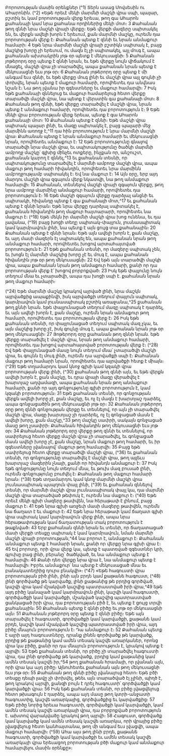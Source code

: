 
Բորոտության մասին օրենքներ
(^1) Տերն ասաց Մովսեսին ու Ահարոնին.
(^2) «Եթե որեւէ մեկի մարմնի մաշկի վրա սպի, պալար, բշտիկ եւ կամ բորոտության վերք երեւա, թող գա Ահարոն
քահանայի կամ նրա քահանա որդիներից մեկի մոտ։ 3 Քահանան թող զննի նրա մաշկի վրայի վերքը։ Եթե վերքի մազերը
սպիտակել են, եւ վերքն ավելի խորն է երեւում, քան մարմնի մաշկը, ուրեմն դա բորոտության վերք է։ Քահանան պետք
է զննի եւ նրան անմաքուր համարի։ 4 Եթե նրա մարմնի մաշկի վրայի բշտիկն սպիտակ է, բայց մաշկից խորը չի երեւում,
ու մազն էլ չի սպիտակել, այլ մուգ է, ապա քահանան ախտակրին յոթ օր պետք է մեկուսացնի։ 5 Քահանան յոթերորդ
օրը պետք է զննի նրան, եւ եթե վերքը նույն վիճակում է մնացել, մաշկի վրա չի տարածվել, ապա քահանան նրան պետք
է մեկուսացնի եւս յոթ օր։ 6 Քահանան յոթերորդ օրը պետք է մի անգամ եւս զննի, եւ եթե վերքը մուգ լինի եւ մաշկի վրա
այլ գույնի չի փոխվել, նրան պետք է մաքուր համարի, որովհետեւ դա անվնաս նշան է։ Նա թող լվանա իր զգեստները եւ
մաքուր համարվի։ 7 Իսկ եթե քահանայի զննելուց եւ մաքուր համարելուց հետո վերքը տարածվի մաշկի վրա, նա պետք
է վերստին գա քահանայի մոտ։ 8 Քահանան թող զննի, եթե վերքը տարածվել է մաշկի վրա, նրան պետք է անմաքուր
համարի, որովհետեւ դա բորոտություն է։ 9 Եթե մեկի վրա բորոտության վերք երեւա, պետք է գա Ահարոն քահանայի
մոտ։ 10 Քահանան պետք է զննի։ Եթե մաշկի վրա սպիտակ պալար լինի, եւ մազը սպիտակել է, բայց պալարի մեջ մարմինն
առողջ է,^11 դա հին բորոտություն է նրա մարմնի մաշկի վրա։ Քահանան պետք է նրան անմաքուր համարի եւ մեկուսացնի
նրան, որովհետեւ անմաքուր է։ 12 Եթե բորոտությունը գնալով տարածվի նրա մաշկի վրա, եւ սպիտակությունը ծածկի
մարմնի ամբողջ մաշկը՝ գլխից մինչեւ ոտքերը, ինչքան որ, անշուշտ, քահանան կարող է զննել,^13 եւ քահանան տեսնի, որ
սպիտակությունը տարածվել է մարմնի ամբողջ մաշկի վրա, ապա մաքուր թող համարի հիվանդին, որովհետեւ նրա
մարմինն ամբողջությամբ սպիտակել է։ Եվ նա մաքուր է։ 14 Այն օրը, երբ այդ մարդու մաշկի վրա զգայուն վերք նկատվի,
նա թող անմաքուր համարվի։ 15 Քահանան, տեսնելով մաշկի վրայի զգայուն վերքը, թող նրա ամբողջ մարմինը
անմաքուր համարի, որովհետեւ դա բորոտություն է։ 16 Եթե մաշկի զգայուն վերքը դարձյալ անցնի եւ սպիտակի, հիվանդը
պետք է գա քահանայի մոտ,^17 եւ քահանան պետք է զննի նրան։ Եթե նրա վերքը դարձյալ սպիտակել է, քահանան
հիվանդին թող մաքուր հայտարարի, որովհետեւ նա մաքուր է։
(^18) Եթե մեկն իր մարմնի մաշկի վրա խոց ունենա, եւ դա լավանա, (^19) բայց խոցի տեղը սպիտակ-փայլուն,
լուսնասպիտակ կամ կարմրավուն լինի, նա պետք է այն ցույց տա քահանային։ 20 Քահանան պետք է զննի նրան։ Եթե
այն ավելի խորն է, քան մաշկը, եւ այդ մասի մազերն էլ սպիտակել են, ապա քահանան նրան թող անմաքուր համարի,
որովհետեւ խոցով արտահայտված բորոտություն է։ 21 Եթե քահանան տեսնի, որ մազերը սպիտակ չեն, եւ խոցն էլ մարմնի
մաշկից խորը չէ եւ մուգ է, ապա քահանան հիվանդին յոթ օր թող մեկուսացնի։ 22 Եվ եթե այն տարածվի մաշկի վրա, ապա
քահանան նրան թող անմաքուր համարի, քանի որ դա բորոտության վերք է՝ խոցով բորբոքված։ 23 Իսկ եթե փայլունը
նույն տեղում մնա եւ չտարածվի, ապա դա խոցի սպի է. քահանան նրան թող մաքուր համարի։


(^24) Եթե մարմնի մաշկը կրակով այրված լինի, նրա մաշկն այրվածքից ապաքինվի, իսկ այրվածքի տեղում փայլուն
սպիտակ, կարմրավուն կամ լուսնասպիտակ բշտիկ առաջանա,^25 քահանան թող քննի նրան. եթե փայլունացած տեղում
մազը սպիտակ է դարձել, եւ այն ավելի խորն է, քան մաշկը, ուրեմն նրան անմաքուր թող համարի, որովհետեւ դա
բորոտության վերք է։ 26 Իսկ եթե քահանան տեսնի, որ փայլունացած տեղում սպիտակ մազ չկա, եւ այն մաշկից խորը չէ,
իսկ գույնը մուգ է, ապա քահանան նրան յոթ օր թող մեկուսացնի։ 27 Յոթերորդ օրը քահանան թող զննի նրան. եթե վերքը
տարածվել է մաշկի վրա, նրան թող անմաքուր համարի, որովհետեւ դա խոցով արտահայտված բորոտության վերք է։
(^28) Եվ եթե փայլունացած մասը նույն տեղում մնա՝ չտարածվի մաշկի վրա, եւ գույնն էլ մուգ լինի, ուրեմն դա այրվածքի
սպի է։ Քահանան մաքուր թող համարի նրան, որովհետեւ դա այրվածքի հետք է միայն։
(^29) Եթե տղամարդու կամ կնոջ գլխի կամ կզակի վրա բորոտության վերք լինի, (^30) քահանան թող զննի այն, եւ եթե վերքն
ավելի խորն է, քան մաշկը, եւ դրա վրայի մազը վերածվել է խարտյաշ աղվամազի, ապա քահանան նրան թող անմաքուր
համարի, քանի որ այդ գոնջությունը գլխի բորոտություն է, կամ կզակի բորոտություն։ 31 Եթե քահանան տեսնի, որ
գոնջության վերքն ավելի խորը չէ, քան մաշկը, եւ ոչ էլ մազն է խարտյաշ դարձել, ապա գոնջացածին թող մեկուսացնի
յոթ օր։ 32 Քահանան յոթերորդ օրը թող զննի գոնջության վերքը եւ տեսնելով, որ այն չի տարածվել մաշկի վրա, մազը
խարտյաշ չի դարձրել, ոչ էլ գոնջացած մասն է ավելի խորը, քան մաշկը,^33 թող մաշկը սափրի, սակայն գոնջացած մասը
թող չսափրի։ Քահանան հիվանդին թող մեկուսացնի եւս յոթ օր։ 34 Քահանան յոթերորդ օրը վերքը թող զննի եւ տեսնելով,
որ սափրելուց հետո վերքը մաշկի վրա չի տարածվել, եւ գոնջացած մասն ավելի խորը չէ, քան մաշկը, նրան մաքուր թող
համարի, եւ իր զգեստները լվանալով՝ մաքուր թող համարվի։ 35 Բայց եթե սափրելուց հետո վերքը տարածվի մաշկի վրա,
(^36) եւ քահանան տեսնի, որ գոնջությունը տարածվել է մաշկի վրա, թող այլեւս խարտյաշ մազերին չնայի, քանի որ հիվանդն
անմաքուր է։ 37 Իսկ եթե գոնջությունը նույն տեղում մնա, եւ թուխ մազ բուսած լինի, ուրեմն գոնջությունը բուժվել է։
Քահանան թող մաքուր համարի նրան։
(^38) Եթե տղամարդու կամ կնոջ մարմնի մաշկի վրա լուսնասպիտակ պսպղուն փայլ լինի, (^39) եւ քահանան զննելով
տեսնի, որ մարմնի մաշկի վրա լուսնասպիտակ փայլ կա, դա մարմնի մաշկի վրա տարածված թեփուկ է, ուրեմն նա
մաքուր է։
(^40) Եթե որեւէ մեկի գլխի մազերը թափվեն, նա հերաթափ է լինում, բայց մաքուր է։ 41 Եթե նրա գլխի առջեւի մասի
մազերը թափվեն, ուրեմն նա ճաղատ է եւ մաքուր է։ 42 Եթե նրա հերաթափ կամ ճաղատ գլխի վրա սպիտակ կամ
կարմրավուն վերք լինի, ապա նրա հերաթափության կամ ճաղատության տակ բորոտություն է թաքնված։ 43 Երբ
քահանան զննի նրան եւ տեսնի, որ ճաղատացած մասի վերքի տեսքը սպիտակ է կամ կարմրավուն, նման մարմնի մաշկի
վրայի բորոտության,^44 նա բորոտ է, անմաքուր է։ Քահանան անմաքուր պետք է համարի նրան, քանի որ վերքը նրա
գլխի վրա է։ 45 Եվ բորոտը, որի վրա վերք կա, պետք է պատռված զգեստներ կրի, գլուխը բաց լինի, բերանը՝ ծածկված, եւ
նա անմաքուր պետք է համարվի։ 46 Քանի դեռ վերքը նրա վրա է, նա անմաքուր պետք է համարվի։ Իբրեւ անմաքուր՝ նա
պետք է մեկուսացած մնա եւ բանակատեղիից դուրս բնակվի»։
(^47) «Եթե հագուստի վրա բորոտության բիծ լինի, լինի այն բրդե կամ քաթանե հագուստ, (^48) լինի գործվածք թե
կարվածք, լինի քաթանից թե բրդից գործված, կաշվի վրա կամ մշակված կաշվից պատրաստված իրի վրա,^49 եթե այդ
բիծը կանաչած կամ կարմրավուն լինի, կաշվի կամ հագուստի, գործվածքի կամ կարվածքի, մշակված կաշվից
պատրաստված ցանկացած իրի վրա, դա բորոտության բիծ է, եւ պետք է ցույց տրվի քահանային։ 50 Քահանան պետք է
զննի բիծը եւ յոթ օր մեկուսացնի այն։ 51 Քահանան յոթերորդ օրը պետք է զննի բիծը։ Եթե այն տարածվել է հագուստի,
գործվածքի կամ կարվածքի, քաթանե կամ բրդե, կաշվի կամ մշակված կաշվից պատրաստված իրի վրա, այդ բիծը
մնայուն բորոտություն է։ Դա անմաքուր է։ 52 Քահանան պետք է այրի այդ հագուստները, դրանք լինեն գործվածք թե
կարվածք, բրդից թե քաթանից կամ ամեն տեսակ կաշվե առարկաներ, որոնց վրա կա բիծը, քանի որ դա մնայուն
բորոտություն է, կրակով պետք է այրվի։ 53 Եթե քահանան տեսնի, որ բիծը չի տարածվել հագուստի վրա, դա լինի
գործվածք թե կարվածք, բրդից կամ քաթանից կամ ամեն տեսակ կաշվե իր,^54 թող քահանան հրամայի, որ լվանան այն,
որի վրա կա այդ բիծը։ Այնուհետեւ քահանան այն թող մեկուսացնի եւս յոթ օր։ 55 Քահանան թող զննի բիծը լվանալուց
հետո։ Եթե բծի տեսքը դեպի լավը չի փոխվել, թեեւ այն տարածված էլ չլինի, պիղծ է, թող կրակով այրվի, քանզի բույն է
դրել հագուստի՝ գործվածքի կամ կարվածքի վրա։ 56 Իսկ եթե քահանան տեսնի, որ բիծը լվացվելուց հետո թխագույն է
դարձել, ապա այդ մասը թող կտրի-անջատի հագուստից, կաշվե առարկայից, գործվածքից եւ կարվածքից։ 57 Եթե բիծը
նորից երեւա հագուստի, գործվածքի կամ կարվածքի, կամ ամեն տեսակ կաշվե առարկայի վրա, դա բորբոքված
բորոտություն է. ախտով վարակվածը կրակով թող այրվի։ 58 Հագուստ, գործվածք կամ կարվածք կամ ամեն տեսակ
կաշվե առարկա, որի վրայից բիծը լվացվելուց հետո կանհայտանա, թող մի անգամ եւս լվացվի, ապա մաքուր համարվի։
(^59) Ահա այս թող լինի բրդե, քաթանե հագուստի, գործվածքի կամ կարվածքի եւ ամեն տեսակ կաշվե առարկայի վրա
երեւացող բորոտության բծի մաքուր կամ անմաքուր համարվելու մասին օրենքը»։
